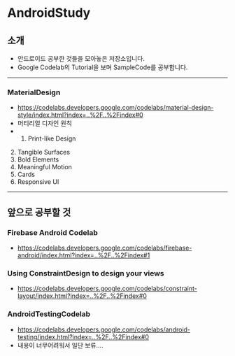 # AndroidStudy

## 소개   
* 안드로이드 공부한 것들을 모아놓은 저장소입니다.
* Google Codelab의 Tutorial을 보며 SampleCode를 공부합니다.
* * * 

### MaterialDesign
* https://codelabs.developers.google.com/codelabs/material-design-style/index.html?index=..%2F..%2Findex#0
* 머티리얼 디자인 원칙
 * 1) Print-like Design
2) Tangible Surfaces
3) Bold Elements
4) Meaningful Motion
5) Cards
6) Responsive UI


* * * 
## 앞으로 공부할 것 

### Firebase Android Codelab
* https://codelabs.developers.google.com/codelabs/firebase-android/index.html?index=..%2F..%2Findex#1

### Using ConstraintDesign to design your views
* https://codelabs.developers.google.com/codelabs/constraint-layout/index.html?index=..%2F..%2Findex#0

### AndroidTestingCodelab
* https://codelabs.developers.google.com/codelabs/android-testing/index.html?index=..%2F..%2Findex#0 
* 내용이 너무어려워서 일단 보류.... 
